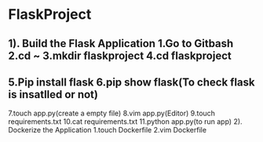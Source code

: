 # FlaskProject
1). Build the Flask Application
  1.Go to Gitbash
  2.cd ~
  3.mkdir flaskproject
  4.cd flaskproject
  -------------------
  5.Pip install flask
  6.pip show flask(To check flask is insatlled or not)
  -------------------
  7.touch app.py(create a empty file)
  8.vim app.py(Editor)
  9.touch requirements.txt
  10.cat requirements.txt
  11.python app.py(to run app)
2). Dockerize the Application
  1.touch Dockerfile
  2.vim Dockerfile

  
